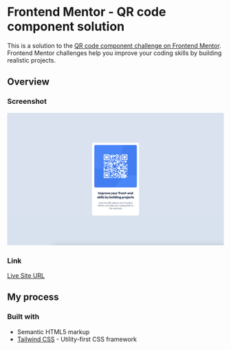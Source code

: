 # Frontend Mentor - QR code component solution
This is a solution to the [QR code component challenge on Frontend Mentor](https://www.frontendmentor.io/challenges/qr-code-component-iux_sIO_H). Frontend Mentor challenges help you improve your coding skills by building realistic projects.

## Overview

### Screenshot

![](./screenshot.png)

### Link

[Live Site URL](https://phenomenal-kashata-55eb27.netlify.app/)

## My process

### Built with

- Semantic HTML5 markup
- [Tailwind CSS](https://tailwindcss.com/) - Utility-first CSS framework